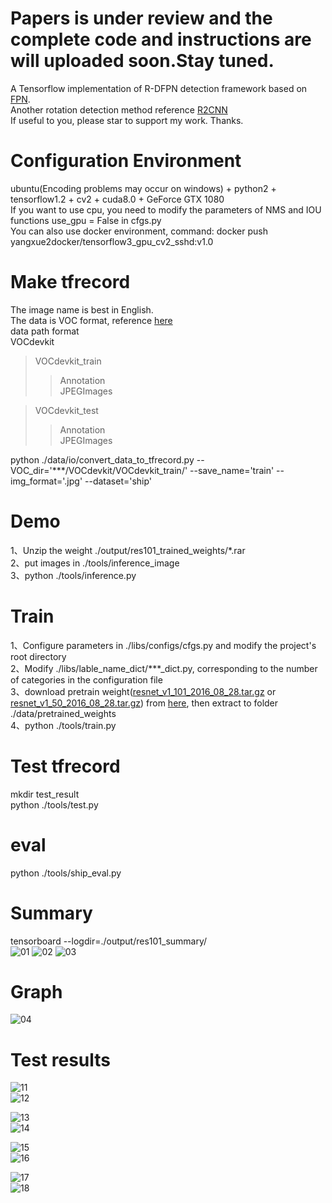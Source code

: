 # Papers is under review and the complete code and instructions are will uploaded soon.Stay tuned.

A Tensorflow implementation of R-DFPN detection framework based on [FPN](https://github.com/yangxue0827/FPN_Tensorflow).    
Another rotation detection method reference [R2CNN](https://github.com/yangxue0827/R2CNN_FPN_Tensorflow)    
If useful to you, please star to support my work. Thanks.      

# Configuration Environment
ubuntu(Encoding problems may occur on windows) + python2 + tensorflow1.2 + cv2 + cuda8.0 + GeForce GTX 1080     
If you want to use cpu, you need to modify the parameters of NMS and IOU functions use_gpu = False in cfgs.py   
You can also use docker environment, command: docker push yangxue2docker/tensorflow3_gpu_cv2_sshd:v1.0     

# Make tfrecord   
The image name is best in English.   
The data is VOC format, reference [here](sample.xml)     
data path format  
VOCdevkit  
>VOCdevkit_train  
>>Annotation  
>>JPEGImages   

>VOCdevkit_test   
>>Annotation   
>>JPEGImages   

python ./data/io/convert_data_to_tfrecord.py --VOC_dir='***/VOCdevkit/VOCdevkit_train/' --save_name='train' --img_format='.jpg' --dataset='ship'

# Demo  
1、Unzip the weight ./output/res101_trained_weights/*.rar   
2、put images in ./tools/inference_image  
3、python ./tools/inference.py    

# Train
1、Configure parameters in ./libs/configs/cfgs.py and modify the project's root directory    
2、Modify ./libs/lable_name_dict/***_dict.py, corresponding to the number of categories in the configuration file    
3、download pretrain weight([resnet_v1_101_2016_08_28.tar.gz](http://download.tensorflow.org/models/resnet_v1_101_2016_08_28.tar.gz) or [resnet_v1_50_2016_08_28.tar.gz](http://download.tensorflow.org/models/resnet_v1_50_2016_08_28.tar.gz)) from [here](https://github.com/yangxue0827/models/tree/master/slim), then extract to folder ./data/pretrained_weights    
4、python ./tools/train.py

# Test tfrecord     
mkdir test_result    
python ./tools/test.py  

# eval    
python ./tools/ship_eval.py

# Summary   
tensorboard --logdir=./output/res101_summary/   
![01](output/res101_summary/fast_rcnn_loss.bmp) 
![02](output/res101_summary/rpn_loss.bmp) 
![03](output/res101_summary/total_loss.bmp) 

# Graph
![04](graph.png) 

# Test results   
![11](tools/test_result/0_gt.jpg)   
![12](tools/test_result/0_fpn.jpg)   
     
![13](tools/test_result/1_gt.jpg)   
![14](tools/test_result/1_fpn.jpg)  

![15](tools/test_result/2_gt.jpg)    
![16](tools/test_result/2_fpn.jpg)   
     
![17](tools/test_result/3_gt.jpg)    
![18](tools/test_result/3_fpn.jpg)     